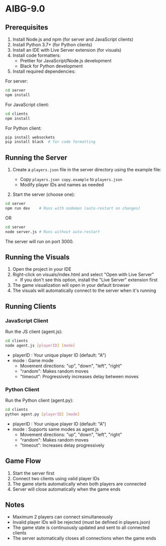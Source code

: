 # AIBG-9.0

## Prerequisites

1. Install Node.js and npm (for server and JavaScript clients)
2. Install Python 3.7+ (for Python clients)
3. Install an IDE with Live Server extension (for visuals)
4. Install code formatters:
   - Prettier for JavaScript/Node.js development
   - Black for Python development
5. Install required dependencies:

For server:

```bash
cd server
npm install
```

For JavaScript client:

```bash
cd clients
npm install
```

For Python client:

```bash
pip install websockets
pip install black  # for code formatting
```

## Running the Server

1. Create a `players.json` file in the server directory using the example file:

   - Copy `players.json copy.example` to `players.json`
   - Modify player IDs and names as needed

2. Start the server (choose one):

```bash
cd server
npm run dev    # Runs with nodemon (auto-restart on changes)
```

OR

```bash
cd server
node server.js # Runs without auto-restart
```

The server will run on port 3000.

## Running the Visuals

1. Open the project in your IDE
2. Right-click on visuals/index.html and select "Open with Live Server"
   - If you don't see this option, install the "Live Server" extension first
3. The game visualization will open in your default browser
4. The visuals will automatically connect to the server when it's running

## Running Clients

### JavaScript Client

Run the JS client (agent.js):

```bash
cd clients
node agent.js [playerID] [mode]
```

- playerID : Your unique player ID (default: "A")
- mode : Game mode
  - Movement directions: "up", "down", "left", "right"
  - "random": Makes random moves
  - "timeout": Progressively increases delay between moves

### Python Client

Run the Python client (agent.py):

```bash
cd clients
python agent.py [playerID] [mode]
```

- playerID : Your unique player ID (default: "A")
- mode : Supports same modes as agent.js
  - Movement directions: "up", "down", "left", "right"
  - "random": Makes random moves
  - "timeout": Increases delay progressively

## Game Flow

1. Start the server first
2. Connect two clients using valid player IDs
3. The game starts automatically when both players are connected
4. Server will close automatically when the game ends

## Notes

- Maximum 2 players can connect simultaneously
- Invalid player IDs will be rejected (must be defined in players.json)
- The game state is continuously updated and sent to all connected clients
- The server automatically closes all connections when the game ends

